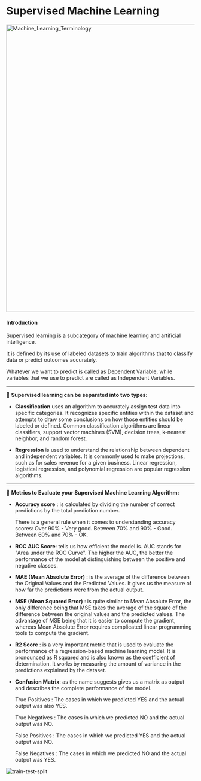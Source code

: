 # Supervised Machine Learning

<img width="769" alt="Machine_Learning_Terminology" src="https://user-images.githubusercontent.com/90986708/225607491-9090aa23-fbad-4047-b01c-8c2adce48ae2.png">


#### Introduction

Supervised learning is a subcategory of machine learning and artificial intelligence.

It is defined by its use of labeled datasets to train algorithms that to classify data or predict outcomes accurately.

Whatever we want to predict is called as Dependent Variable, while variables that we use to predict are called as Independent Variables. 

____________

📌 **Supervised learning can be separated into two types:**

- **Classification** uses an algorithm to accurately assign test data into specific categories. It recognizes specific entities within the dataset and attempts to draw some conclusions on how those entities should be labeled or defined. Common classification algorithms are linear classifiers, support vector machines (SVM), decision trees, k-nearest neighbor, and random forest.

- **Regression** is used to understand the relationship between dependent and independent variables. It is commonly used to make projections, such as for sales revenue for a given business. Linear regression, logistical regression, and polynomial regression are popular regression algorithms.

____________

📌 **Metrics to Evaluate your Supervised Machine Learning Algorithm:**

- **Accuracy score** : is calculated by dividing the number of correct predictions by the total prediction number. 

     There is a general rule when it comes to understanding accuracy scores: Over 90% - Very good. Between 70% and 90% - Good. Between 60% and 70% - OK.

- **ROC AUC Score**: tells us how efficient the model is. AUC stands for "Area under the ROC Curve". The higher the AUC, the better the performance of the model at distinguishing between the positive and negative classes.

- **MAE (Mean Absolute Error)** : is the average of the difference between the Original Values and the Predicted Values. It gives us the measure of how far the predictions were from the actual output. 

- **MSE (Mean Squared Error)** : is quite similar to Mean Absolute Error, the only difference being that MSE takes the average of the square of the difference between the original values and the predicted values. The advantage of MSE being that it is easier to compute the gradient, whereas Mean Absolute Error requires complicated linear programming tools to compute the gradient.

- **R2 Score** : is a very important metric that is used to evaluate the performance of a regression-based machine learning model. It is pronounced as R squared and is also known as the coefficient of determination. It works by measuring the amount of variance in the predictions explained by the dataset.

- **Confusion Matrix**: as the name suggests gives us a matrix as output and describes the complete performance of the model.

     True Positives : The cases in which we predicted YES and the actual output was also YES.

     True Negatives : The cases in which we predicted NO and the actual output was NO.

     False Positives : The cases in which we predicted YES and the actual output was NO.

     False Negatives : The cases in which we predicted NO and the actual output was YES.


![train-test-split](https://user-images.githubusercontent.com/90986708/226891873-543c7028-a1eb-44b5-aca2-f1b11d25bc89.jpeg)
